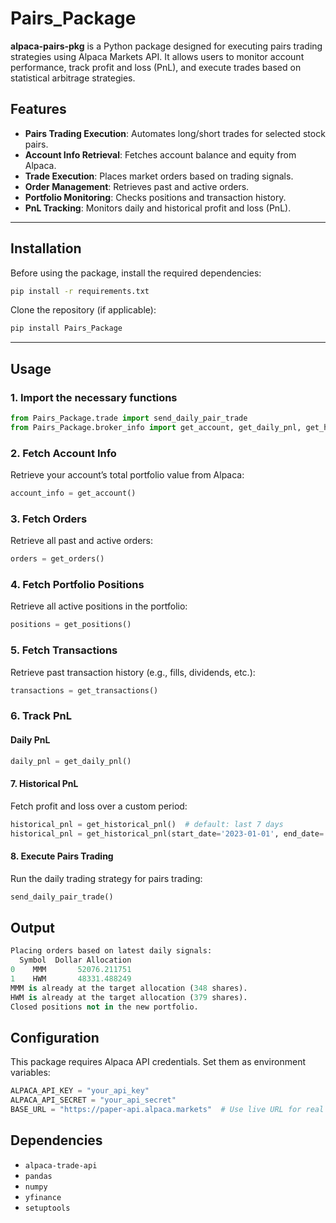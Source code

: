 # **Pairs_Package**

**alpaca-pairs-pkg** is a Python package designed for executing pairs trading strategies using Alpaca Markets API. It allows users to monitor account performance, track profit and loss (PnL), and execute trades based on statistical arbitrage strategies.

## **Features**

- **Pairs Trading Execution**: Automates long/short trades for selected stock pairs.
- **Account Info Retrieval**: Fetches account balance and equity from Alpaca.
- **Trade Execution**: Places market orders based on trading signals.
- **Order Management**: Retrieves past and active orders.
- **Portfolio Monitoring**: Checks positions and transaction history.
- **PnL Tracking**: Monitors daily and historical profit and loss (PnL).

---

## **Installation**

Before using the package, install the required dependencies:

```bash
pip install -r requirements.txt
```

Clone the repository (if applicable):

```bash
pip install Pairs_Package
```

---

## **Usage**

### **1. Import the necessary functions**

```python
from Pairs_Package.trade import send_daily_pair_trade
from Pairs_Package.broker_info import get_account, get_daily_pnl, get_historical_pnl, get_transactions, get_positions
```

### **2. Fetch Account Info**

Retrieve your account’s total portfolio value from Alpaca:

```python
account_info = get_account()
```

### **3. Fetch Orders**

Retrieve all past and active orders:

```python
orders = get_orders()
```

### **4. Fetch Portfolio Positions**

Retrieve all active positions in the portfolio:

```python
positions = get_positions()
```

### **5. Fetch Transactions**

Retrieve past transaction history (e.g., fills, dividends, etc.):

```python
transactions = get_transactions()
```

### **6. Track PnL**

#### **Daily PnL**

```python
daily_pnl = get_daily_pnl()
```

#### **7. Historical PnL**

Fetch profit and loss over a custom period:

```python
historical_pnl = get_historical_pnl()  # default: last 7 days
historical_pnl = get_historical_pnl(start_date='2023-01-01', end_date='2023-12-31', timeframe='1D')
```

#### **8. Execute Pairs Trading**

Run the daily trading strategy for pairs trading:

```python
send_daily_pair_trade()
```

## Output

```python
Placing orders based on latest daily signals:
  Symbol  Dollar Allocation
0    MMM       52076.211751
1    HWM       48331.488249
MMM is already at the target allocation (348 shares).
HWM is already at the target allocation (379 shares).
Closed positions not in the new portfolio.
```

## **Configuration**

This package requires Alpaca API credentials. Set them as environment variables:

```python
ALPACA_API_KEY = "your_api_key"
ALPACA_API_SECRET = "your_api_secret"
BASE_URL = "https://paper-api.alpaca.markets"  # Use live URL for real trading
```

## **Dependencies**

- `alpaca-trade-api`
- `pandas`
- `numpy`
- `yfinance`
- `setuptools`
